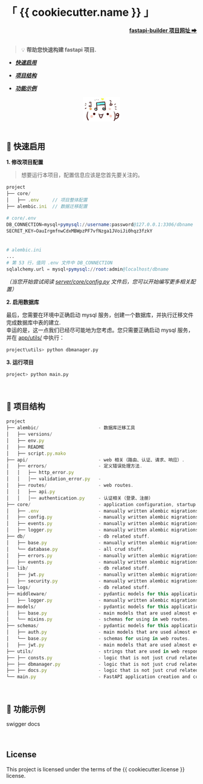 # 「 {{ cookiecutter.name }} 」

<div align="right">
    <a href="https://github.com/fmw666/fastapi-builder/"><b>fastapi-builder 项目网址 ➡</b></a>
</div>

<br>

> 💡 **帮助您快速构建 fastapi 项目.**

+ ***[快速启用](#-快速启用)***

+ ***[项目结构](#-项目结构)***

+ ***[功能示例](#-功能示例)***

<div align="center">
    <img src="https://github.com/fmw666/my-image-file/blob/master/images/cute/small-cute-8.jpg" width=100>
</div>

<br>

## 🚀 快速启用

**1. 修改项目配置**

> 想要运行本项目，配置信息应该是您首先要关注的。

```js
project
├── core/
│   ├── .env     // 项目整体配置
├── alembic.ini  // 数据迁移配置
```

```s
# core/.env
DB_CONNECTION=mysql+pymysql://username:password@127.0.0.1:3306/dbname
SECRET_KEY=OauIrgmfnwCdxMBWpzPF7vfNzga1JVoiJi0hqz3fzkY


# alembic.ini
...
# 第 53 行，值同 .env 文件中 DB_CONNECTION
sqlalchemy.url = mysql+pymysql://root:admin@localhost/dbname
```
    
*（当您开始尝试阅读 [server/core/config.py](#no-reply) 文件后，您可以开始编写更多相关配置）*

**2. 启用数据库**

最后，您需要在环境中正确启动 mysql 服务，创建一个数据库，并执行迁移文件完成数据库中表的建立.<br>
幸运的是，这一点我们已经尽可能地为您考虑。您只需要正确启动 mysql 服务，并在 [app/utils/](#no-reply) 中执行：

```sh
project\utils> python dbmanager.py
```

**3. 运行项目**

```sh
project> python main.py
```

<br>

## 📌 项目结构

```js
project
├── alembic/                      - 数据库迁移工具
│   ├── versions/
│   ├── env.py
│   ├── README
│   ├── script.py.mako
├── api/                          - web 相关（路由、认证、请求、响应）.
│   ├── errors/                   - 定义错误处理方法.
│   │   ├── http_error.py
│   │   │── validation_error.py   -
│   ├── routes/                   - web routes.
│   │   ├── api.py
│   │   │── authentication.py     - 认证相关（登录、注册）
├── core/                         - application configuration, startup events, logging.
│   ├── .env                      - manually written alembic migrations.
│   ├── config.py                 - manually written alembic migrations.
│   ├── events.py                 - manually written alembic migrations.
│   ├── logger.py                 - manually written alembic migrations.
├── db/                           - db related stuff.
│   ├── base.py                   - manually written alembic migrations.
│   └── database.py               - all crud stuff.
│   ├── errors.py                 - manually written alembic migrations.
│   ├── events.py                 - manually written alembic migrations.
├── lib/                          - db related stuff.
│   ├── jwt.py                    - manually written alembic migrations.
│   ├── security.py               - manually written alembic migrations.
├── logs/                         - db related stuff.
├── middleware/                   - pydantic models for this application.
│   ├── logger.py                 - manually written alembic migrations.
├── models/                       - pydantic models for this application.
│   ├── base.py                   - main models that are used almost everywhere.
│   └── mixins.py                 - schemas for using in web routes.
├── schemas/                      - pydantic models for this application.
│   ├── auth.py                   - main models that are used almost everywhere.
│   └── base.py                   - schemas for using in web routes.
│   ├── jwt.py                    - main models that are used almost everywhere.
├── utils/                        - strings that are used in web responses.
├── ├── consts.py                 - logic that is not just crud related.
├── ├── dbmanager.py              - logic that is not just crud related.
├── ├── docs.py                   - logic that is not just crud related.
└── main.py                       - FastAPI application creation and configuration.
```

<br>

## 💬 功能示例

swigger docs

<br>

## License

This project is licensed under the terms of the {{ cookiecutter.license }} license.
